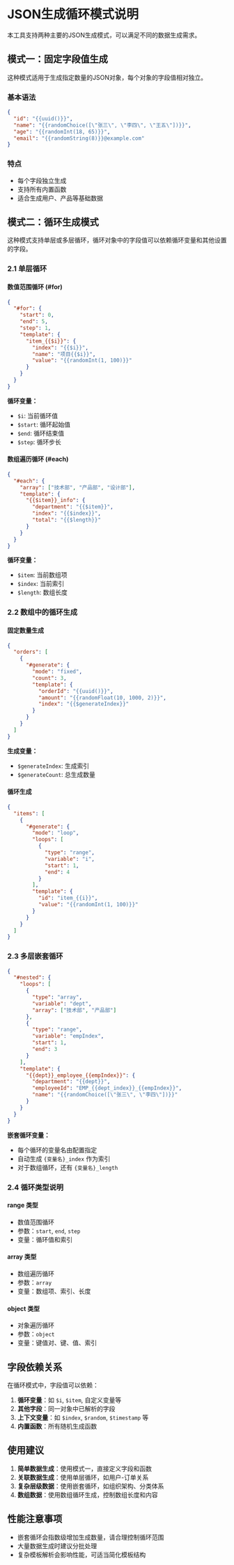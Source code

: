 # JSON生成循环模式说明

本工具支持两种主要的JSON生成模式，可以满足不同的数据生成需求。

## 模式一：固定字段值生成

这种模式适用于生成指定数量的JSON对象，每个对象的字段值相对独立。

### 基本语法

```json
{
  "id": "{{uuid()}}",
  "name": "{{randomChoice([\"张三\", \"李四\", \"王五\"])}}",
  "age": "{{randomInt(18, 65)}}",
  "email": "{{randomString(8)}}@example.com"
}
```

### 特点
- 每个字段独立生成
- 支持所有内置函数
- 适合生成用户、产品等基础数据

## 模式二：循环生成模式

这种模式支持单层或多层循环，循环对象中的字段值可以依赖循环变量和其他设置的字段。

### 2.1 单层循环

#### 数值范围循环 (#for)

```json
{
  "#for": {
    "start": 0,
    "end": 5,
    "step": 1,
    "template": {
      "item_{{$i}}": {
        "index": "{{$i}}",
        "name": "项目{{$i}}",
        "value": "{{randomInt(1, 100)}}"
      }
    }
  }
}
```

**循环变量：**
- `$i`: 当前循环值
- `$start`: 循环起始值
- `$end`: 循环结束值
- `$step`: 循环步长

#### 数组遍历循环 (#each)

```json
{
  "#each": {
    "array": ["技术部", "产品部", "设计部"],
    "template": {
      "{{$item}}_info": {
        "department": "{{$item}}",
        "index": "{{$index}}",
        "total": "{{$length}}"
      }
    }
  }
}
```

**循环变量：**
- `$item`: 当前数组项
- `$index`: 当前索引
- `$length`: 数组长度

### 2.2 数组中的循环生成

#### 固定数量生成

```json
{
  "orders": [
    {
      "#generate": {
        "mode": "fixed",
        "count": 3,
        "template": {
          "orderId": "{{uuid()}}",
          "amount": "{{randomFloat(10, 1000, 2)}}",
          "index": "{{$generateIndex}}"
        }
      }
    }
  ]
}
```

**生成变量：**
- `$generateIndex`: 生成索引
- `$generateCount`: 总生成数量

#### 循环生成

```json
{
  "items": [
    {
      "#generate": {
        "mode": "loop",
        "loops": [
          {
            "type": "range",
            "variable": "i",
            "start": 1,
            "end": 4
          }
        ],
        "template": {
          "id": "item_{{i}}",
          "value": "{{randomInt(1, 100)}}"
        }
      }
    }
  ]
}
```

### 2.3 多层嵌套循环

```json
{
  "#nested": {
    "loops": [
      {
        "type": "array",
        "variable": "dept",
        "array": ["技术部", "产品部"]
      },
      {
        "type": "range",
        "variable": "empIndex",
        "start": 1,
        "end": 3
      }
    ],
    "template": {
      "{{dept}}_employee_{{empIndex}}": {
        "department": "{{dept}}",
        "employeeId": "EMP_{{dept_index}}_{{empIndex}}",
        "name": "{{randomChoice([\"张三\", \"李四\"])}}"
      }
    }
  }
}
```

**嵌套循环变量：**
- 每个循环的变量名由配置指定
- 自动生成 `{变量名}_index` 作为索引
- 对于数组循环，还有 `{变量名}_length`

### 2.4 循环类型说明

#### range 类型
- 数值范围循环
- 参数：`start`, `end`, `step`
- 变量：循环值和索引

#### array 类型
- 数组遍历循环
- 参数：`array`
- 变量：数组项、索引、长度

#### object 类型
- 对象遍历循环
- 参数：`object`
- 变量：键值对、键、值、索引

## 字段依赖关系

在循环模式中，字段值可以依赖：

1. **循环变量**：如 `$i`, `$item`, 自定义变量等
2. **其他字段**：同一对象中已解析的字段
3. **上下文变量**：如 `$index`, `$random`, `$timestamp` 等
4. **内置函数**：所有随机生成函数

## 使用建议

1. **简单数据生成**：使用模式一，直接定义字段和函数
2. **关联数据生成**：使用单层循环，如用户-订单关系
3. **复杂层级数据**：使用嵌套循环，如组织架构、分类体系
4. **数组数据**：使用数组循环生成，控制数组长度和内容

## 性能注意事项

- 嵌套循环会指数级增加生成数量，请合理控制循环范围
- 大量数据生成时建议分批处理
- 复杂模板解析会影响性能，可适当简化模板结构